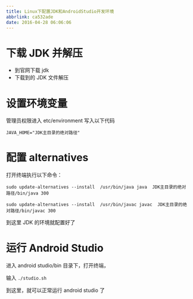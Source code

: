 ```yaml
---
title: Linux下配置JDK和AndroidStudio开发环境
abbrlink: ca532ade
date: 2016-04-28 06:06:06
---
```


# 下载 JDK 并解压

- 到官网下载 jdk
- 下载到的 JDK 文件解压

# 设置环境变量

管理员权限进入 etc/environment 写入以下代码

```
JAVA_HOME="JDK主目录的绝对路径"
```

# 配置 alternatives

打开终端执行以下命令：

```
sudo update-alternatives --install  /usr/bin/java java  JDK主目录的绝对路径/bin/java 300

sudo update-alternatives --install  /usr/bin/javac javac  JDK主目录的绝对路径/bin/javac 300
```

到这里 JDK 的环境就配置好了

# 运行 Android Studio

进入 android studio/bin 目录下，打开终端，

输入 `./studio.sh`

到这里，就可以正常运行 android studio 了



